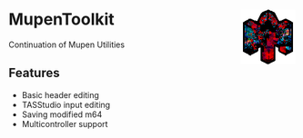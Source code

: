 # MupenToolkit <img src="https://github.com/Aurumaker72/MupenToolkit/blob/main/logo.png" align="right" />
Continuation of Mupen Utilities


## Features
  - Basic header editing
  - TASStudio input editing
  - Saving modified m64
  - Multicontroller support
